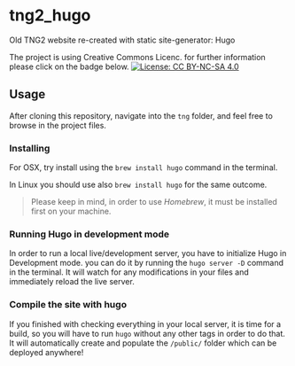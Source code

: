 # tng2_hugo

Old TNG2 website re-created with static site-generator: Hugo

The project is using Creative Commons Licenc. for further information please click on the badge below.
[![License: CC BY-NC-SA 4.0](https://img.shields.io/badge/License-CC%20BY--NC--SA%204.0-lightgrey.svg)](https://creativecommons.org/licenses/by-nc-sa/4.0/)

## Usage

After cloning this repository, navigate into the `tng` folder, and feel free to browse in the project files.

### Installing

For OSX, try install using the `brew install hugo` command in the terminal.

In Linux you should use also `brew install hugo` for the same outcome.

> Please keep in mind, in order to use *Homebrew*, it must be installed first on your machine.

### Running Hugo in development mode

In order to run a local live/development server, you have to initialize Hugo in Development mode. you can do it by running the `hugo server -D` command in the terminal. It will watch for any modifications in your files and immediately reload the live server.

### Compile the site with hugo

If you finished with checking everything in your local server, it is time for a build, so you will have to run `hugo` without any other tags in order to do that. It will automatically create and populate the `/public/` folder which can be deployed anywhere!
